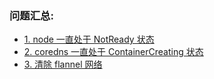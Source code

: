 ### 问题汇总:
   - [1. node 一直处于 NotReady 状态](https://github.com/xiliangMa/xiliangMa.github.io/blob/master/kubernetes/issue/1.%20node%20状态一直处于%20NotReady%20%20状态.md)
   - [2. coredns 一直处于 ContainerCreating 状态](https://github.com/xiliangMa/xiliangMa.github.io/blob/master/kubernetes/issue/2.%20coredns%20一直处于%20ContainerCreating%20状态.md)
   - [3. 清除 flannel 网络](https://github.com/xiliangMa/xiliangMa.github.io/blob/master/kubernetes/issue/3.%20清除%20flannel%20网络.md)